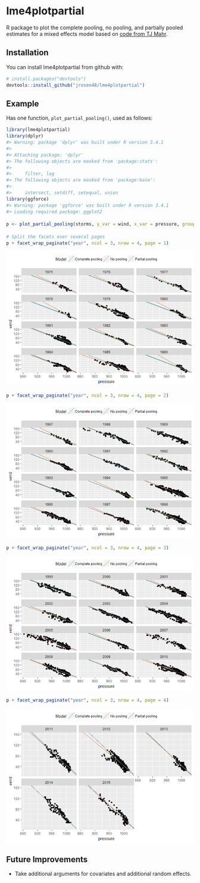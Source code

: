 
<!-- README.md is generated from README.Rmd. Please edit that file -->
lme4plotpartial
===============

R package to plot the complete pooling, no pooling, and partially pooled estimates for a mixed effects model based on [code from TJ Mahr](https://tjmahr.github.io/plotting-partial-pooling-in-mixed-effects-models/).

Installation
------------

You can install lme4plotpartial from github with:

``` r
# install.packages("devtools")
devtools::install_github("jrosen48/lme4plotpartial")
```

Example
-------

Has one function, `plot_partial_pooling()`, used as follows:

``` r
library(lme4plotpartial)
library(dplyr)
#> Warning: package 'dplyr' was built under R version 3.4.1
#> 
#> Attaching package: 'dplyr'
#> The following objects are masked from 'package:stats':
#> 
#>     filter, lag
#> The following objects are masked from 'package:base':
#> 
#>     intersect, setdiff, setequal, union
library(ggforce)
#> Warning: package 'ggforce' was built under R version 3.4.1
#> Loading required package: ggplot2

p <- plot_partial_pooling(storms, y_var = wind, x_var = pressure, group = year)

# Split the facets over several pages
p + facet_wrap_paginate("year", ncol = 3, nrow = 4, page = 1)
```

![](fig/README-unnamed-chunk-2-1.png)

``` r
p + facet_wrap_paginate("year", ncol = 3, nrow = 4, page = 2) 
```

![](fig/README-unnamed-chunk-2-2.png)

``` r
p + facet_wrap_paginate("year", ncol = 3, nrow = 4, page = 3) 
```

![](fig/README-unnamed-chunk-2-3.png)

``` r
p + facet_wrap_paginate("year", ncol = 3, nrow = 4, page = 4) 
```

![](fig/README-unnamed-chunk-2-4.png)

Future Improvements
-------------------

-   Take additional arguments for covariates and additional random effects.
